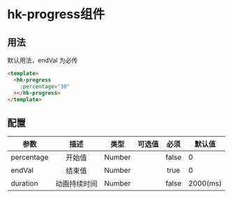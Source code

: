 # hk-progress组件

## 用法

默认用法，endVal 为必传

<template>
  <demo-progress></demo-progress>
</template>


```html
<template>
  <hk-progress
    :percentage="30"
  ></hk-progress>
</template>

```

## 配置

| 参数 | 描述 | 类型 | 可选值 | 必须 | 默认值 |
| -- |:----: | :--: | :--: | :--: | -- |
| percentage | 开始值 | Number |  | false | 0 |
| endVal | 结束值 | Number |  | true | 0 |
| duration | 动画持续时间 | Number |  | false | 2000(ms) |
